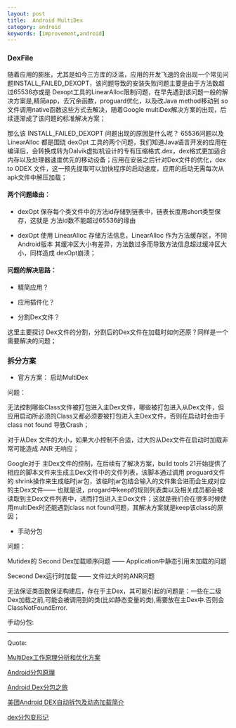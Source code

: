 ```yaml
---
layout: post
title:  Android MultiDex
category: android
keywords: [improvement,android]
---
```



### DexFile


随着应用的膨胀，尤其是如今三方库的泛滥，应用的开发飞速的会出现一个常见问题INSTALL_FAILED_DEXOPT，该问题导致的安装失败问题主要是由于方法数超过65536亦或是 Dexopt工具的LinearAlloc限制问题，在早先遇到该问题一般的解决方案是,精简app，去冗余函数，proguard优化，以及改Java method移动到 so文件调用native函数这些方式去解决，随着Google multiDex解决方案的出现，后续逐渐成了该问题的标准解决方案；

那么该 INSTALL_FAILED_DEXOPT 问题出现的原因是什么呢？ 65536问题以及 LinearAlloc 都是围绕 dexOpt 工具的两个问题，我们知道Java语言开发的应用在编译后，会转换成转为Dalvik虚拟机设计的专有压缩格式.dex，dex格式更加适合内存以及处理器速度优先的移动设备；应用在安装之后针对Dex文件的优化，dex to  ODEX 文件，这一预先提取可以加快程序的启动速度，应用的启动无需每次从apk文件中解压加载；

#### 两个问题缘由：

* dexOpt 保存每个类文件中的方法id存储到链表中，链表长度用short类型保存，这就是 方法id数不能超过65536的缘由     

* dexOpt 使用 LinearAlloc 存储方法信息，LinearAlloc 作为方法缓存区，不同Android版本 其缓冲区大小有差异，方法数过多而导致方法信息超过缓冲区大小，同样造成 dexOpt崩溃；



#### 问题的解决思路：

* 精简应用？   

* 应用插件化？          

* 分割Dex文件？

这里主要探讨 Dex文件的分割，分割后的Dex文件在加载时如何还原？同样是一个需要解决的问题；


### 拆分方案    

*  官方方案：  启动MultiDex


问题：

无法控制哪些Class文件被打包进入主Dex文件，哪些被打包进入从Dex文件，但应用启动所必须的Class又都必须要被打包进入主Dex文件，否则在启动时会由于class not found 导致Crash；

对于从Dex 文件的大小，如果大小控制不合适，过大的从Dex文件在启动时加载非常可能造成 ANR 无响应；

Google对于 主Dex文件的控制，在后续有了解决方案，build tools 21开始提供了相应的脚本文件来生成主Dex文件中的文件列表，该脚本通过调用 proguard文件的 shrink操作来生成临时jar包，该临时jar包结合输入的文件集合进而会生成对应的主Dex文件—— 也就是说，progard中keep的规则列表类以及相关成员都会被读取到主Dex文件列表中，进而打包进入主Dex文件；这就是我们会在很多时候使用multiDex时还能遇到class not found问题，其解决方案就是keep该class的原因；

*  手动分包





问题：

Mutidex的 Second Dex加载顺序问题 —— Application中静态引用未加载的问题

Seceond Dex运行时加载 —— 文件过大时的ANR问题

无法保证类函数保证构建后，存在于主Dex，其可能引起的问题是：一些在二级Dex加载之前,可能会被调用到的类(比如静态变量的类),需要放在主Dex中.否则会ClassNotFoundError.


手动分包:



---

Quote:

[MultiDex工作原理分析和优化方案](https://zhuanlan.zhihu.com/p/24305296)

[Android分包原理](http://souly.cn/%E6%8A%80%E6%9C%AF%E5%8D%9A%E6%96%87/2016/02/25/android%E5%88%86%E5%8C%85%E5%8E%9F%E7%90%86/)

[Android Dex分包之旅](http://yydcdut.com/2016/03/20/split-dex/)

[美团Android DEX自动拆包及动态加载简介](http://tech.meituan.com/mt-android-auto-split-dex.html)

[dex分包变形记](http://bugly.qq.com/bbs/forum.php?mod=viewthread&tid=193)
